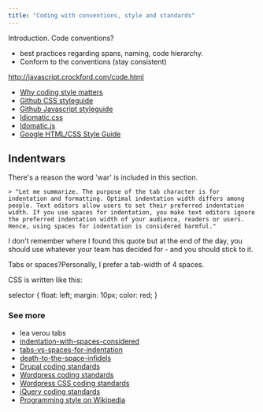 ```yaml
---
title: "Coding with conventions, style and standards"
---
```


Introduction. Code conventions?
- best practices regarding spans, naming, code hierarchy.
- Conform to the conventions (stay consistent)

http://javascript.crockford.com/code.html

- [Why coding style matters](http://coding.smashingmagazine.com/2012/10/25/why-coding-style-matters/)
- [Github CSS styleguide](https://github.com/styleguide/css)
- [Github Javascript styleguide](https://github.com/styleguide/javascript)
- [Idiomatic.css](https://github.com/necolas/idiomatic-css)
- [Idomatic.js](https://github.com/rwldrn/idiomatic.js/)
- [Google HTML/CSS Style Guide](http://google-styleguide.googlecode.com/svn/trunk/htmlcssguide.xml)

## Indentwars

There's a reason the word 'war' is included in this section.

	> "Let me summarize. The purpose of the tab character is for indentation and formatting. Optimal indentation width differs among people. Text editors allow users to set their preferred indentation width. If you use spaces for indentation, you make text editors ignore the preferred indentation width of your audience, readers or users. Hence, using spaces for indentation is considered harmful."

I don't remember where I found this quote but at the end of the day, you should use whatever your team has decided for - and you should stick to it.

Tabs or spaces?Personally, I prefer a tab-width of 4 spaces.

CSS is written like this:

selector {
	float: left; margin: 10px;
	color: red;
}

### See more

- lea verou tabs
- [indentation-with-spaces-considered](http://mystilleef.blogspot.com/2006/11/indentation-with-spaces-considered.html)
- [tabs-vs-spaces-for-indentation](http://nithinbekal.com/2011/tabs-vs-spaces-for-indentation/)
- [death-to-the-space-infidels](http://www.codinghorror.com/blog/2009/04/death-to-the-space-infidels.html)
- [Drupal coding standards](http://drupal.org/coding-standards)
- [Wordpress coding standards](http://codex.wordpress.org/WordPress_Coding_Standards)
- [Wordpress CSS coding standards](http://codex.wordpress.org/CSS_Coding_Standards)
- [jQuery coding standards](http://docs.jquery.com/JQuery_Core_Style_Guidelines)
- [Programming style on Wikipedia](http://en.wikipedia.org/wiki/Programming_style)
